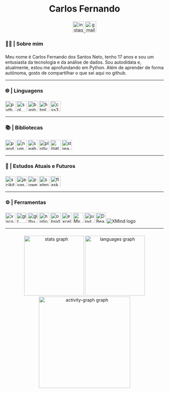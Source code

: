 ###

<h1 align="center">Carlos Fernando</h1>

###

<div align="center">
  <a href="https://www.instagram.com/carlosfdsn" target="_blank">
    <img src="https://img.shields.io/static/v1?message=Instagram&logo=instagram&label=&color=E4405F&logoColor=white&labelColor=&style=for-the-badge" height="35" alt="instagram logo"  />
  </a>
  <a href="mailto:carlosfdsn2008@gmail.com" target="_blank">
    <img src="https://img.shields.io/static/v1?message=Gmail&logo=gmail&label=&color=D14836&logoColor=white&labelColor=&style=for-the-badge" height="35" alt="gmail logo"  />
  </a>
</div>

###

<h3 align="left">👩‍💻  | Sobre mim</h3>

###

<p align="left">Meu nome é Carlos Fernando dos Santos Neto, tenho 17 anos e sou um entusiasta da tecnologia e da análise de dados. Sou autodidata e, atualmente, estou me aprofundando em Python. Além de aprender de forma autônoma, gosto de compartilhar o que sei aqui no github.</p>

---

###

<h3 align="left">🌐 |  Linguagens</h3>

###

<div align="left">
<img src="https://img.shields.io/badge/Python-3776AB?logo=python&logoColor=white&style=for-the-badge" height="32" alt="python logo"  />
<img src="https://img.shields.io/badge/SQL-66B2FF?style=for-the-badge&logo=sql&logoColor=white" height="32" alt="sql logo"  />
<img src="https://img.shields.io/badge/bash-121011?logo=gnubash&logoColor=white&style=for-the-badge" height="32" alt="bash logo"  />
<img src="https://img.shields.io/badge/HTML5-E34F26?logo=html5&logoColor=white&style=for-the-badge" height="32" alt="html5 logo"  />
  <img src="https://img.shields.io/badge/CSS3-1572B6?logo=css3&logoColor=white&style=for-the-badge" height="32" alt="css3 logo"  />

</div>

---

###

<h3 align="left">📚 | Bibliotecas</h3>

###

<div align="left">
  <img src="https://img.shields.io/badge/pandas-150458?logo=pandas&logoColor=white&style=for-the-badge" height="32" alt="pandas logo"  />
  <img src="https://img.shields.io/badge/NumPy-013243?logo=numpy&logoColor=white&style=for-the-badge" height="32" alt="numpy logo"  />
  <img src="https://img.shields.io/badge/Seaborn-2A5C9F?style=for-the-badge&logo=seaborn&logoColor=white" height="32" alt="seaborn logo"  />
  <img src="https://img.shields.io/badge/Plotly-3F4F75?style=for-the-badge&logo=plotly&logoColor=white" height="32" alt="plotly logo" />
  <img src="https://img.shields.io/badge/Matplotlib-3E7D9D?style=for-the-badge&logo=matplotlib&logoColor=white" height="32" alt="matplotlib logo"  />
  <img src="https://img.shields.io/badge/Streamlit-FF4B4B?style=for-the-badge&logo=streamlit&logoColor=white" height="32" alt="streamlit logo"  />

</div>



---

###

<h3 align="left">📖 | Estudos Atuais e Futuros</h3>

###

<div align="left">
  <img src="https://img.shields.io/badge/Scikit--learn-F7931E?style=for-the-badge&logo=scikit-learn&logoColor=white" height="32" alt="scikit-learn logo" />
  <img src="https://img.shields.io/badge/JavaScript-F7DF1E?logo=javascript&logoColor=black&style=for-the-badge" height="32" alt="javascript logo"  />
  <img src="https://img.shields.io/badge/Power%20BI-F2C811?style=for-the-badge&logo=power-bi&logoColor=black" height="32" alt="powerbi logo"  />
  <img src="https://img.shields.io/badge/Selenium-43B02A?style=for-the-badge&logo=selenium&logoColor=white" height="32" alt="selenium logo"  />
  <img src="https://img.shields.io/badge/Flask-%23000?style=for-the-badge&logo=flask&logoColor=white" height="32" alt="flask logo">
</div>



---

###

<h3 align="left">⚙️ | Ferramentas</h3>

###

<div align="left">
  <img src="https://img.shields.io/badge/Visual Studio Code-007ACC?logo=visualstudiocode&logoColor=white&style=for-the-badge" height="32" alt="vscode logo"  />
  <img src="https://img.shields.io/badge/Git-F05032?logo=git&logoColor=white&style=for-the-badge" height="32" alt="git logo"  />
  <img src="https://img.shields.io/badge/GitHub-181717?logo=github&logoColor=white&style=for-the-badge" height="32" alt="github logo"  />
  <img src="https://img.shields.io/badge/Notion-black?style=for-the-badge&logo=notion" height="32" alt="notion logo"  />
  <img src="https://img.shields.io/badge/Obsidian-4C1B7D?style=for-the-badge&logo=obsidian&logoColor=white" height="32" alt="obsidian logo"  />
  <img src="https://img.shields.io/badge/Excel-217346?style=for-the-badge&logo=microsoft-excel&logoColor=white" height="32" alt="excel logo"  />
  <img src="https://img.shields.io/badge/MySQL-4479A1?logo=mysql&logoColor=white&style=for-the-badge" height="32" alt="MySQL logo" />
  <img src="https://img.shields.io/badge/Jupyter-white?style=for-the-badge&logo=jupyter" height="32" alt="jupyter logo"  />
  <img src="https://img.shields.io/badge/DBeaver-372923?logo=dbeaver&logoColor=white&style=for-the-badge" height="32" alt="DBeaver logo"  />
  <img src="https://img.shields.io/badge/XMind-FF6600?logo=xmind&logoColor=white&style=for-the-badge" alt="XMind logo" />


</div>



---

###

<div align="center">
  <img src="https://github-readme-stats.vercel.app/api?username=cf-neto&hide_title=false&hide_rank=false&show_icons=true&include_all_commits=true&count_private=true&disable_animations=false&theme=tokyonight&locale=en&hide_border=true&order=1" height="190" alt="stats graph"  />
  <img src="https://github-readme-stats.vercel.app/api/top-langs?username=cf-neto&locale=en&hide_title=false&layout=compact&card_width=320&langs_count=5&theme=tokyonight&hide_border=true&order=2" height="190" alt="languages graph"  />
  <img src="https://github-readme-activity-graph.vercel.app/graph?username=cf-neto&radius=16&theme=tokyo-night&area=true&order=5&hide_border=true" height="290" alt="activity-graph graph"  />
</div>

###


###
